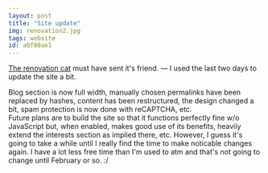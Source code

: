 ```yaml
---
layout: post
title: "Site update"
img: renovation2.jpg
tags: website
id: a0f80ae1
---
```


[The renovation cat](?a=dc18fc96) must have sent it's friend. — I used the last two days to update the site a bit.

Blog section is now full width, manually chosen permalinks have been replaced by hashes, content has been restructured, the design changed a bit, spam protection is now done with reCAPTCHA, etc.  
Future plans are to build the site so that it functions perfectly fine w/o JavaScript but, when enabled, makes good use of its benefits, heavily extend the interests section as implied there, etc. However, I guess it's going to take a while until I really find the time to make noticable changes again. I have a lot less free time than I'm used to atm and that's not going to change until February or so. :/